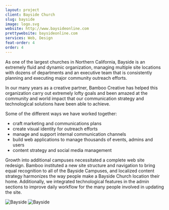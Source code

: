 ```yaml
---
layout: project
client: Bayside Church
slug: bayside
image: logo.svg 
website: http://www.baysideonline.com
prettywebsite: baysideonline.com
services: Web, Design
feat-order: 4
order: 4
---
```


As one of the largest churches in Northern California, Bayside is an extremely fluid and dynamic organization, managing multiple site locations with dozens of departments and an executive team that is consistently planning and executing major community outreach efforts. 

In our many years as a creative partner, Bamboo Creative has helped this organization carry out extremely lofty goals and been amazed at the community and world impact that our communication strategy and technological solutions have been able to achieve.  

Some of the different ways we have worked together: 

* craft marketing and communications plans
* create visual identity for outreach efforts
* manage and support internal communication channels
* build web applications to manage thousands of events, admins and users 
* content strategy and social media management 

Growth into additional campuses necessitated a complete web site redesign. Bamboo instituted a new site structure and navigation to bring equal recognition to all of the Bayside Campuses, and localized content strategy harmonizes the way people make a Bayside Church location their home. Additionally, we integrated technological features in the admin sections to improve daily workflow for the many people involved in updating the site. 

![Bayside](/images/client-assets/{{page.slug}}/01.jpg)
![Bayside](/images/client-assets/{{page.slug}}/02.jpg)